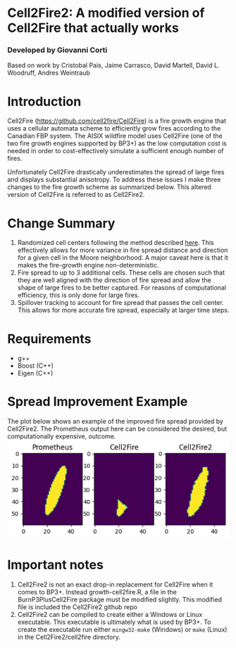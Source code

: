 # Cell2Fire2: A modified version of Cell2Fire that actually works

### Developed by Giovanni Corti 
Based on work by Cristobal Pais, Jaime Carrasco, David Martell, David L. Woodruff, Andres Weintraub

# Introduction

Cell2Fire (https://github.com/cell2fire/Cell2Fire) is a fire growth engine that uses a cellular automata scheme to efficiently grow fires according to the Canadian FBP system. The AISIX wildfire model uses Cell2Fire (one of the two fire growth engines supported by BP3+) as the low computation cost is needed in order to cost-effectively simulate a sufficient enough number of fires. 

Unfortunately Cell2Fire drastically underestimates the spread of large fires and displays substantial anisotropy. To address these issues I make three changes to the fire growth scheme as summarized below. This altered version of Cell2Fire is referred to as Cell2Fire2.

# Change Summary

1) Randomized cell centers following the method described [here](doi.org/10.1007/978-3-642-33350-7_29). This effectively allows for more variance in fire spread distance and direction for a given cell in the Moore neighborhood. A major caveat here is that it makes the fire-growth engine non-deterministic. 
2) Fire spread to up to 3 additional cells. These cells are chosen such that they are well aligned with the direction of fire spread and allow the shape of large fires to be better captured. For reasons of computational efficiency, this is only done for large fires.
3) Spillover tracking to account for fire spread that passes the cell center. This allows for more accurate fire spread, especially at larger time steps. 

   
# Requirements
- g++
- Boost (C++)
- Eigen (C++)

# Spread Improvement Example
The plot below shows an example of the improved fire spread provided by Cell2Fire2. The Prometheus output here can be considered the desired, but computationally expensive, outcome.![](C2F2comp.png "Comparison between Prometheus Cell2Fire and Cell2Fire2 ")

# Important notes
1) Cell2Fire2 is not an exact drop-in replacement for Cell2Fire when it comes to BP3+. Instead growth-cell2fire.R, a file in the BurnP3PlusCell2Fire package must be modified slightly. This modified file is included the Cell2Fire2 github repo
2) Cell2Fire2 can be compiled to create either a Windows or Linux executable. This executable is ultimately what is used by BP3+. To create the executable run either `mingw32-make` (Windows) or `make` (Linux) in the Cell2Fire2/cell2fire directory.
